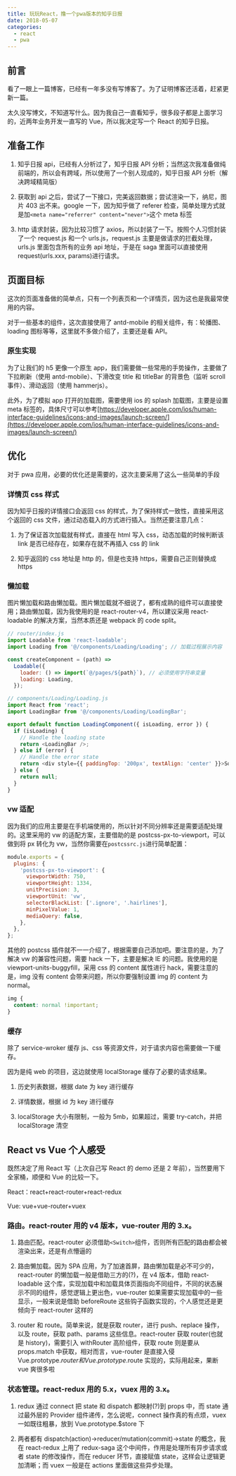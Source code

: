```yaml
---
title: 玩玩React，撸一个pwa版本的知乎日报
date: 2018-05-07
categories:
  - react
  - pwa
---
```


## 前言

看了一眼上一篇博客，已经有一年多没有写博客了。为了证明博客还活着，赶紧更新一篇。

太久没写博文，不知道写什么。因为我自己一直看知乎，很多段子都是上面学习的，近两年业务开发一直写的 Vue，所以我决定写一个 React 的知乎日报。

<!--more-->

## 准备工作

1. 知乎日报 api，已经有人分析过了，知乎日报 API 分析；当然这次我准备做纯前端的，所以会有跨域，所以使用了一个别人现成的，知乎日报 API 分析（解决跨域精简版）

2. 获取到 api 之后，尝试了一下接口，完美返回数据；尝试渲染一下，纳尼，图片 403 出不来。google 一下，因为知乎做了 referer 检查，简单处理方式就是加`<meta name="referrer" content="never">`这个 meta 标签

3. http 请求封装，因为比较习惯了 axios，所以封装了一下。按照个人习惯封装了一个 request.js 和一个 urls.js，request.js 主要是做请求的拦截处理，urls.js 里面包含所有的业务 api 地址，于是在 saga 里面可以直接使用 request(urls.xxx, params)进行请求。

## 页面目标

这次的页面准备做的简单点，只有一个列表页和一个详情页，因为这也是我最常使用的内容。

对于一些基本的组件，这次直接使用了 antd-mobile 的相关组件，有：轮播图、loading 图标等等，这里就不多做介绍了，主要还是看 API。

### 原生实现

为了让我们的 h5 更像一个原生 app，我们需要做一些常用的手势操作，主要做了下拉刷新（使用 antd-mobile）、下滑改变 title 和 titleBar 的背景色（监听 scroll 事件）、滑动返回（使用 hammerjs）。

此外，为了模拟 app 打开的加载图，需要使用 ios 的 splash 加载图，主要是设置 meta 标签的，具体尺寸可以参考[https://developer.apple.com/ios/human-interface-guidelines/icons-and-images/launch-screen/](https://developer.apple.com/ios/human-interface-guidelines/icons-and-images/launch-screen/)

## 优化

对于 pwa 应用，必要的优化还是需要的，这次主要采用了这么一些简单的手段

### 详情页 css 样式

因为知乎日报的详情接口会返回 css 的样式，为了保持样式一致性，直接采用这个返回的 css 文件，通过动态载入的方式进行插入。当然还要注意几点：

1. 为了保证首次加载就有样式，直接在 html 写入 css，动态加载的时候判断该 link 是否已经存在，如果存在就不再插入 css 的 link

2. 知乎返回的 css 地址是 http 的，但是也支持 https，需要自己正则替换成 https

### 懒加载

图片懒加载和路由懒加载。图片懒加载就不细说了，都有成熟的组件可以直接使用；路由懒加载，因为我使用的是 react-router-v4，所以建议采用 react-loadable 的解决方案，当然本质还是 webpack 的 code split。

```js
// router/index.js
import Loadable from 'react-loadable';
import Loading from '@/components/Loading/Loading'; // 加载过程展示内容

const createComponent = (path) =>
  Loadable({
    loader: () => import(`@/pages/${path}`), // 必须使用字符串变量
    loading: Loading,
  });

// components/Loading/Loading.js
import React from 'react';
import LoadingBar from '@/components/Loading/LoadingBar';

export default function LoadingComponent({ isLoading, error }) {
  if (isLoading) {
    // Handle the loading state
    return <LoadingBar />;
  } else if (error) {
    // Handle the error state
    return <div style={{ paddingTop: '200px', textAlign: 'center' }}>Sorry, there was a problem loading the page.</div>;
  } else {
    return null;
  }
}
```

### vw 适配

因为我们的应用主要是在手机端使用的，所以针对不同分辨率还是需要适配处理的。这里采用的 vw 的适配方案，主要借助的是 postcss-px-to-viewport，可以做到将 px 转化为 vw，当然你需要在`postcssrc.js`进行简单配置：

```js
module.exports = {
  plugins: {
    'postcss-px-to-viewport': {
      viewportWidth: 750,
      viewportHeight: 1334,
      unitPrecision: 3,
      viewportUnit: 'vw',
      selectorBlackList: ['.ignore', '.hairlines'],
      minPixelValue: 1,
      mediaQuery: false,
    },
  },
};
```

其他的 postcss 插件就不一一介绍了，根据需要自己添加吧。要注意的是，为了解决 vw 的兼容性问题，需要 hack 一下，主要是解决 IE 的问题。我使用的是 viewport-units-buggyfill，采用 css 的 content 属性进行 hack，需要注意的是，img 没有 content 会带来问题，所以你要强制设置 img 的 content 为 normal。

```css
img {
  content: normal !important;
}
```

### 缓存

除了 service-wroker 缓存 js、css 等资源文件，对于请求内容也需要做一下缓存。

因为是纯 web 的项目，这边就使用 localStorage 缓存了必要的请求结果。

1. 历史列表数据，根据 date 为 key 进行缓存

2. 详情数据，根据 id 为 key 进行缓存

3. localStorage 大小有限制，一般为 5mb，如果超过，需要 try-catch，并把 localStorage 清空

## React vs Vue 个人感受

既然决定了用 React 写（上次自己写 React 的 demo 还是 2 年前），当然要用下全家桶，顺便和 Vue 的比较一下。

React：react+react-router+react-redux

Vue: vue+vue-router+vuex

### 路由。react-router 用的 v4 版本，vue-router 用的 3.x。

1. 路由匹配。react-router 必须借助`<Switch>`组件，否则所有匹配的路由都会被渲染出来，还是有点懵逼的

2. 路由懒加载。因为 SPA 应用，为了加速首屏，路由懒加载是必不可少的，react-router 的懒加载一般是借助三方的(?)，在 v4 版本，借助 react-loadable 这个库，实现加载中和加载具体页面指向不同组件，不同的状态展示不同的组件，感觉逻辑上更出色，vue-router 如果需要实现加载中的一些显示，一般来说是借助 beforeRoute 这些钩子函数实现的，个人感觉还是更倾向于 react-router 这样的

3. router 和 route。简单来说，就是获取 router，进行 push、replace 操作，以及 route，获取 path、params 这些信息。react-router 获取 router(也就是 history)，需要引入 withRouter 高阶组件，获取 route 则是要从 props.match 中获取，相对而言，vue-router 是直接入侵 Vue.prototype.$router和Vue.prototype.$route 实现的，实际用起来，果断 vue 爽很多啦

### 状态管理。react-redux 用的 5.x，vuex 用的 3.x。

1. redux 通过 connect 把 state 和 dispatch 都映射(?)到 props 中，而 state 通过最外层的 Provider 组件递传，怎么说呢，connect 操作真的有点烦，vuex 一如既往粗暴，放到 Vue.prototype.$store 下

2. 两者都有 dispatch(action)->reducer/mutation(commit)->state 的概念，我在 react-redux 上用了 redux-saga 这个中间件，作用是处理所有异步请求或者 state 的修改操作，而在 reducer 环节，直接赋值 state，这样会让逻辑更加清晰；而 vuex 一般是在 actions 里面做这些异步处理。
